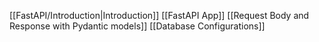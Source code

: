 [[FastAPI/Introduction|Introduction]]
[[FastAPI App]]
[[Request Body and Response with Pydantic models]]
[[Database Configurations]]